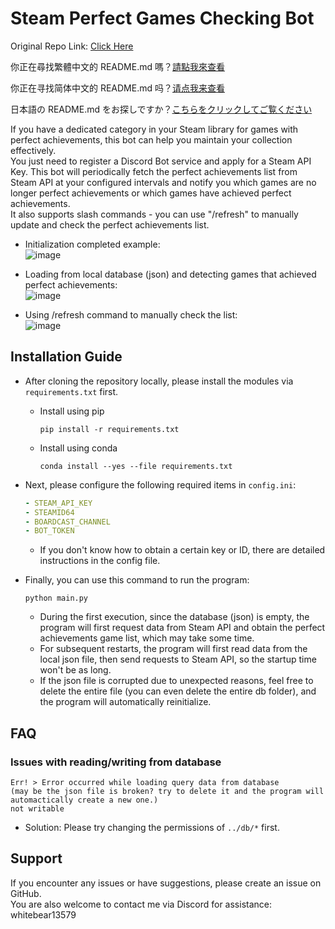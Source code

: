 # Steam Perfect Games Checking Bot

Original Repo Link: [Click Here](https://github.com/whitebear13579/Steam-Perfect-Game-Bot)    

你正在尋找繁體中文的 README.md 嗎？[請點我來查看](https://github.com/whitebear13579/Steam-Perfect-Game-Bot/tree/main/README/zh-tw.md)   
   
你正在寻找简体中文的 README.md 吗？[请点我来查看](https://github.com/whitebear13579/Steam-Perfect-Game-Bot/tree/main/README/zh-cn.md)   
   
日本語の README.md をお探しですか？[こちらをクリックしてご覧ください](https://github.com/whitebear13579/Steam-Perfect-Game-Bot/tree/main/README/ja.md)   

If you have a dedicated category in your Steam library for games with perfect achievements, this bot can help you maintain your collection effectively.   
You just need to register a Discord Bot service and apply for a Steam API Key. This bot will periodically fetch the perfect achievements list from Steam API at your configured intervals and notify you which games are no longer perfect achievements or which games have achieved perfect achievements.   
It also supports slash commands - you can use "/refresh" to manually update and check the perfect achievements list.   

- Initialization completed example:   
![image](https://i.imgur.com/vfYhIwq.png)   

- Loading from local database (json) and detecting games that achieved perfect achievements:   
![image](https://i.imgur.com/1ykobMz.png)   

- Using /refresh command to manually check the list:   
![image](https://i.imgur.com/5fQT0z4.png)   

## Installation Guide
- After cloning the repository locally, please install the modules via `requirements.txt` first.
    - Install using pip
        ```console
        pip install -r requirements.txt
        ```
    - Install using conda
        ```console
        conda install --yes --file requirements.txt
        ```

- Next, please configure the following required items in `config.ini`:
    ```yaml
    - STEAM_API_KEY
    - STEAMID64
    - BOARDCAST_CHANNEL
    - BOT_TOKEN
    ```
    - If you don't know how to obtain a certain key or ID, there are detailed instructions in the config file.

- Finally, you can use this command to run the program:
    ```console
    python main.py
    ```
    - During the first execution, since the database (json) is empty, the program will first request data from Steam API and obtain the perfect achievements game list, which may take some time.
    - For subsequent restarts, the program will first read data from the local json file, then send requests to Steam API, so the startup time won't be as long.
    - If the json file is corrupted due to unexpected reasons, feel free to delete the entire file (you can even delete the entire db folder), and the program will automatically reinitialize.

## FAQ
### Issues with reading/writing from database
```console
Err! > Error occurred while loading query data from database
(may be the json file is broken? try to delete it and the program will automactically create a new one.)
not writable
```
- Solution: Please try changing the permissions of `../db/*` first.

## Support
If you encounter any issues or have suggestions, please create an issue on GitHub.   
You are also welcome to contact me via Discord for assistance: whitebear13579   